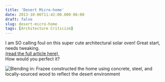 ```yaml
---
title: 'Desert Micro-home'
date: 2013-10-06T11:42:00.000-06:00
draft: false
slug: desert-micro-home
tags: [Architecture Criticism]
---
```


I am SO calling foul on this super cute architectural solar oven! Great start, needs tweaking.   
[(read the full article here) ](http://www.dailymail.co.uk/news/article-2445791/Student-builds-micro-home-middle-desert-just-room-bed.html)  
How would you perfect it?  
  
![Blending in: Frazee constructed the home using concrete, steel, and locally-sourced wood to reflect the desert environment](/images/blog/legacy/article-2445791-188ACE3C00000578-845_634x490.jpg)